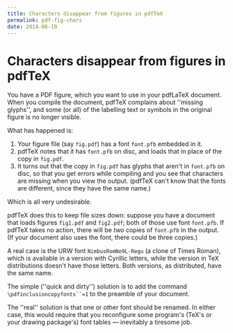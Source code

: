 ```yaml
---
title: Characters disappear from figures in pdfTeX
permalink: pdf-fig-chars
date: 2014-06-10
---
```

# Characters disappear from figures in pdfTeX




You have a PDF figure, which you want to use in your
pdfLaTeX document.  When you compile the document, pdfTeX
complains about ''missing glyphs'', and some (or all) of the labelling
text or symbols in the original figure is no longer visible.


What has happened is:
  

1.  Your figure file (say `fig.pdf`) has a font `font.pfb`
    embedded in it.
2.  pdfTeX notes that it has `font.pfb` on disc, and loads
    that in place of the copy in `fig.pdf`.
3.  It turns out that the copy in `fig.pdf` has glyphs that
    aren't in `font.pfb` on disc, so that you get errors while
    compiling and you see that characters are missing when you view the
    output.  (pdfTeX can't know that the fonts are different, since
    they have the same name.)


Which is all very undesirable.


pdfTeX does this to keep file sizes down: suppose you have a
document that loads figures `fig1.pdf` and `fig2.pdf`; both
of those use font `font.pfb`.  If pdfTeX takes no action,
there will be _two_ copies of `font.pfb` in the output.
(If your document also uses the font, there could be three copies.)


A real case is the URW font `NimbusRomNo9L-Regu` (a clone
of Times Roman), which is available in a version with Cyrillic
letters, while the version in TeX distributions doesn't have those
letters.  Both versions, as distributed, have the same name.


The simple (''quick and dirty'') solution is to add the command
  `\pdfinclusioncopyfonts``=1`
to the preamble of your document.


The ''real'' solution is that one or other font should be renamed.  In
either case, this would require that you reconfigure some program's
(TeX's or your drawing package's) font tables&nbsp;&mdash; inevitably a
tiresome job.




